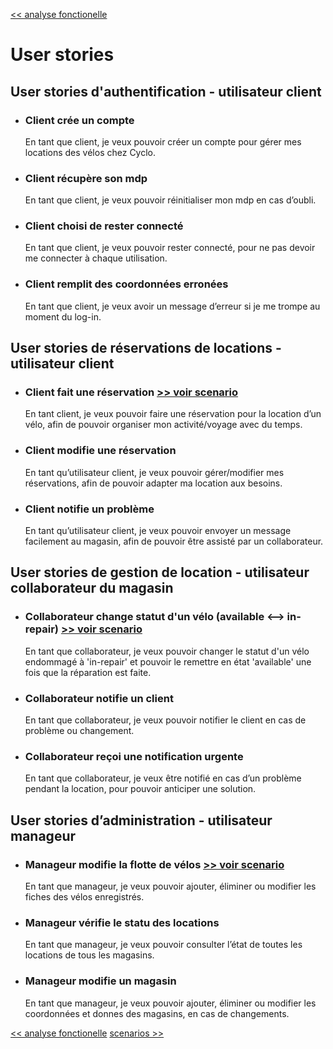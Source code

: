 [<< analyse fonctionelle](02-analyse-fonctionelle.md) 

# User stories #  

## User stories d'authentification - utilisateur client ##   

- ### Client crée un compte ###  

  En tant que client, je veux pouvoir créer un compte pour gérer mes locations des vélos chez Cyclo.

- ### Client récupère son mdp ###   

   En tant que client, je veux pouvoir réinitialiser mon mdp en cas d’oubli.    

- ### Client choisi de rester connecté ###   

   En tant que client, je veux pouvoir rester connecté, pour ne pas devoir me connecter à chaque utilisation.   

- ### Client remplit des coordonnées erronées ###   

   En tant que client, je veux avoir un message d’erreur si je me trompe au moment du log-in. 

## User stories de réservations de locations - utilisateur client ##    

- ### Client fait une réservation [>> voir scenario](04-scenarios.md#link01) ###      

  En tant client, je veux pouvoir faire une réservation pour la location d’un vélo, afin de pouvoir organiser mon activité/voyage avec du temps.
      
- ### Client modifie une réservation ###   

  En tant qu’utilisateur client, je veux pouvoir gérer/modifier mes réservations, afin de pouvoir adapter ma location aux besoins.
  
- ###  Client notifie un problème  ###
  
  En tant qu’utilisateur client, je veux pouvoir envoyer un message facilement au magasin, afin de pouvoir être assisté par un collaborateur. 

## User stories de gestion de location - utilisateur collaborateur du magasin ##   

- ### Collaborateur change statut d'un vélo (available <--> in-repair) [>> voir scenario](04-scenarios.md#link02) ###

  En tant que collaborateur, je veux pouvoir changer le statut d'un vélo endommagé à 'in-repair' et pouvoir le remettre en état 'available' une fois que la réparation est faite. 

- ### Collaborateur notifie un client ### 

  En tant que collaborateur, je veux pouvoir notifier le client en cas de problème ou changement. 

- ### Collaborateur reçoi une notification urgente ### 

  En tant que collaborateur, je veux être notifié en cas d’un problème pendant la location, pour pouvoir anticiper une solution.  

## User stories d’administration - utilisateur manageur ## 

- ### Manageur modifie la flotte de vélos  [>> voir scenario](04-scenarios.md#link03) ### 

  En tant que manageur, je veux pouvoir ajouter, éliminer ou modifier les fiches des vélos enregistrés.

- ### Manageur vérifie le statu des locations ### 

  En tant que manageur, je veux pouvoir consulter l’état de toutes les locations de tous les magasins.  

- ### Manageur modifie un magasin ### 

  En tant que manageur, je veux pouvoir ajouter, éliminer ou modifier les coordonnées et donnes des magasins, en cas de changements. 



[<< analyse fonctionelle](02-analyse-fonctionelle.md)  [scenarios >>](04-scenarios.md)




 

